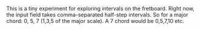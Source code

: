 This is a tiny experiment for exploring intervals on the fretboard. Right now, the input field takes comma-separated half-step intervals. So for a major chord: 0, 5, 7 (1,3,5 of the major scale). A 7 chord would be 0,5,7,10 etc.
